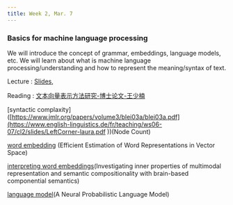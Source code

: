 ```yaml
---
title: Week 2, Mar. 7
---
```


### Basics for machine language processing

We will introduce the concept of grammar, embeddings, language models, etc. We will learn about what is machine language processing/understanding and how to represent the meaning/syntax of text.

Lecture
: [Slides](), 

Reading
:
[文本向量表示方法研究-博士论文-王少楠](http://ir.ia.ac.cn/handle/173211/20955?mode=full&submit_simple=Show+full+item+record)

[syntactic complaxity]([https://www.jmlr.org/papers/volume3/blei03a/blei03a.pdf](https://www.english-linguistics.de/fr/teaching/ws06-07/cl2/slides/LeftCorner-laura.pdf
))(Node Count)

[word embedding](https://arxiv.org/abs/1301.3781)
(Efficient Estimation of Word Representations in Vector Space)

[interpreting word embeddings](https://ojs.aaai.org/index.php/AAAI/article/view/12032)(Investigating inner properties of multimodal representation and semantic compositionality with brain-based componential semantics)

[language model](https://www.jmlr.org/papers/volume3/bengio03a/bengio03a.pdf)(A Neural Probabilistic Language Model)


